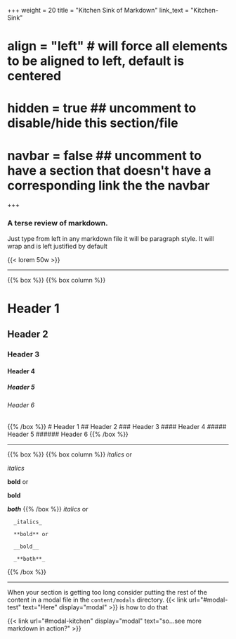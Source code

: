 +++
weight = 20
title = "Kitchen Sink of Markdown"
link_text = "Kitchen-Sink"
# align = "left" # will force all elements to be aligned to left, default is centered
# hidden = true ## uncomment to disable/hide this section/file
# navbar = false ## uncomment to have a section that doesn't have a corresponding link the the navbar
+++
### A terse review of markdown.

Just type from left in any markdown file it will be paragraph style.  It will wrap and is left justified by default

{{< lorem 50w >}}
* * *
{{% box %}}
{{% box column %}}
# Header 1
## Header 2
### Header 3
#### Header 4
##### Header 5
###### Header 6
{{% /box %}}
    # Header 1
    ## Header 2
    ### Header 3
    #### Header 4
    ##### Header 5
    ###### Header 6
{{% /box %}}
* * *
{{% box %}}
{{% box column %}}
*italics* or

_italics_

**bold** or

__bold__

_**both**_
{{% /box %}}
      *italics* or

      _italics_

      **bold** or

      __bold__

      _**both**_
{{% /box %}}
* * *
When your section is getting too long consider putting the rest of the content in a modal file in the `content/modals` directory.  {{< link url="#modal-test" text="Here" display="modal" >}} is how to do that

{{< link url="#modal-kitchen" display="modal" text="so...see more markdown in action?" >}}
